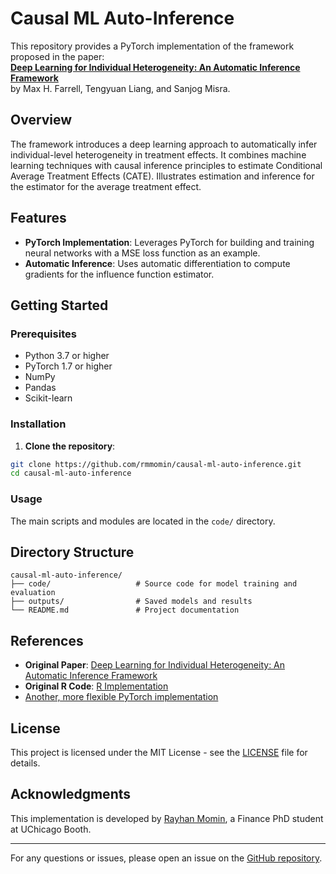 
# Causal ML Auto-Inference

This repository provides a PyTorch implementation of the framework proposed in the paper:  
**[Deep Learning for Individual Heterogeneity: An Automatic Inference Framework](https://arxiv.org/abs/2010.14694)**  
by Max H. Farrell, Tengyuan Liang, and Sanjog Misra.

## Overview

The framework introduces a deep learning approach to automatically infer individual-level heterogeneity in treatment effects. It combines machine learning techniques with causal inference principles to estimate Conditional Average Treatment Effects (CATE). Illustrates estimation and inference for the estimator for the average treatment effect.

## Features

- **PyTorch Implementation**: Leverages PyTorch for building and training neural networks with a MSE loss function as an example.
- **Automatic Inference**: Uses automatic differentiation to compute gradients for the influence function estimator.

## Getting Started

### Prerequisites

- Python 3.7 or higher
- PyTorch 1.7 or higher
- NumPy
- Pandas
- Scikit-learn

### Installation

1. **Clone the repository**:

```bash
git clone https://github.com/rmmomin/causal-ml-auto-inference.git
cd causal-ml-auto-inference
```

### Usage

The main scripts and modules are located in the `code/` directory.

## Directory Structure

```
causal-ml-auto-inference/
├── code/                   # Source code for model training and evaluation
├── outputs/                # Saved models and results
└── README.md               # Project documentation
```

## References

- **Original Paper**: [Deep Learning for Individual Heterogeneity: An Automatic Inference Framework](https://arxiv.org/abs/2010.14694)
- **Original R Code**: [R Implementation](https://github.com/MisraLab/cml.github.io/tree/main/Lecture%208)
- [Another, more flexible PyTorch implementation](https://github.com/connachermurphy/causal-machine-learning) 

## License

This project is licensed under the MIT License - see the [LICENSE](LICENSE) file for details.

## Acknowledgments

This implementation is developed by [Rayhan Momin](https://github.com/rmmomin), a Finance PhD student at UChicago Booth.

---

For any questions or issues, please open an issue on the [GitHub repository](https://github.com/rmmomin/causal-ml-auto-inference/issues).
